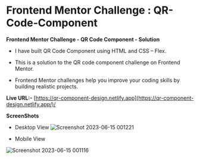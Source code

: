 # Frontend Mentor Challenge : QR-Code-Component
**Frontend Mentor Challenge - QR Code Component - Solution**

- I have built QR Code Component using HTML and CSS – Flex.
* This is a solution to the QR code component challenge on Frontend Mentor.
+ Frontend Mentor challenges help you improve your coding skills by building realistic projects.

**Live URL:-** [https://qr-component-design.netlify.app](https://qr-component-design.netlify.app/)/

**ScreenShots**
- Desktop View
![Screenshot 2023-06-15 001221](https://github.com/aratidsa/QR-Code-Component/assets/128802362/83e531fb-e999-441b-89ad-378a3cc99fc8)



* Mobile View

![Screenshot 2023-06-15 001116](https://github.com/aratidsa/QR-Code-Component/assets/128802362/142763be-a036-44b5-a07e-b204664134e6)


